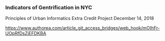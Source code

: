 ### Indicators of Gentrification in NYC
Principles of Urban Informatics 
Extra Credit Project
December 14, 2018

https://www.authorea.com/article_git_access_bridges/web_hook/mOIhFr-UOpRfDsZiEFDKBA
